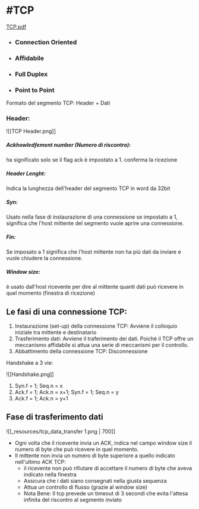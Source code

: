 # #TCP

[TCP.pdf](../_resources/TCP.pdf)

- ### Connection Oriented
    
- ### Affidabile
    
- ### Full Duplex
    
- ### Point to Point
    

Formato del segmento TCP: Header + Dati

### Header:

![[TCP Header.png]]

##### Ackhowledfement number (Numero di riscontro):
ha significato solo se il flag ack è impostato a 1.
conferma la ricezione

##### Header Lenght:
Indica la lunghezza dell'header del segmento TCP in word da 32bit

##### Syn:
Usato nella fase di instaurazione di una connessione se impostato a 1, significa che l'host mittente del segmento vuole aprire una connessione.

##### Fin:
Se imposato a 1 significa che l'host mittente non ha più dati da inviare e vuole chiudere la connessione.

##### Window size:
è usato dall'host ricevente per dire al mittente quanti dati può ricevere in quel momento (finestra di ricezione)

## Le fasi di una connessione TCP:

1.  Instaurazione (set-up) della connessione TCP: Avviene il colloquio iniziale tra mittente e destinatario
2.  Trasferimento dati: Avviene il traferimento dei dati. Poichè il TCP offre un meccanismo affidabile si attua una serie di meccanismi per il controllo.
3.  Abbattimento della connessione TCP: Disconnessione

Handshake a 3 vie:

![[Handshake.png]]

1) Syn.f = 1; Seq.n = x
2) Ack.f = 1; Ack.n = x+1; Syn.f = 1; Seq.n = y
3) Ack.f = 1; Ack.n = y+1


## Fase di trasferimento dati
![[_resources/tcp_data_transfer 1.png | 700]]

- Ogni volta che il ricevente invia un ACK, indica nel campo window size il numero di byte che può ricevere in quel momento.
- Il mittente non invia un numero di byte superiore a quello indicato nell'ultimo ACK
TCP:
	- il ricevente non può rifiutare di accettare il numero di byte che aveva indicato nella finestra
	- Assicura che i dati siano consegnati nella giusta sequenza
	- Attua un controllo di flusso (grazie al window size)
	- Nota Bene: Il tcp prevede un timeout di 3 secondi che evita l'attesa infinita del riscontro al segmento inviato